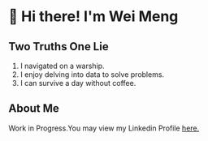# 👋 Hi there! I'm Wei Meng 

## Two Truths One Lie

1. I navigated on a warship.
2. I enjoy delving into data to solve problems.
3. I can survive a day without coffee.

## About Me

Work in Progress.You may view my Linkedin Profile [here.](https://www.linkedin.com/in/weimengng/)


